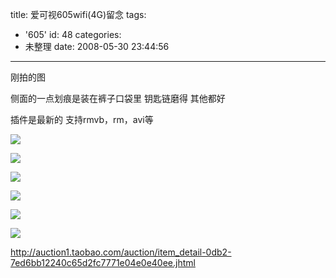 title: 爱可视605wifi(4G)留念
tags:
  - '605'
id: 48
categories:
  - 未整理
date: 2008-05-30 23:44:56
---

刚拍的图

侧面的一点划痕是装在裤子口袋里 钥匙链磨得 其他都好

插件是最新的 支持rmvb，rm，avi等

[![](http://yangtao.wordpress.com.cn/files/2008/05/dscn0670-300x225.jpg)](http://yangtao.wordpress.com.cn/files/2008/05/dscn0670.jpg)

[![](http://yangtao.wordpress.com.cn/files/2008/05/dscn0671-300x225.jpg)](http://yangtao.wordpress.com.cn/files/2008/05/dscn0671.jpg)

[![](http://yangtao.wordpress.com.cn/files/2008/05/dscn0675-300x225.jpg)](http://yangtao.wordpress.com.cn/files/2008/05/dscn0675.jpg)

[![](http://yangtao.wordpress.com.cn/files/2008/05/dscn0676-300x225.jpg)](http://yangtao.wordpress.com.cn/files/2008/05/dscn0676.jpg)

[![](http://yangtao.wordpress.com.cn/files/2008/05/dscn0679-300x225.jpg)](http://yangtao.wordpress.com.cn/files/2008/05/dscn0679.jpg)

[![](http://yangtao.wordpress.com.cn/files/2008/05/dscn0680-300x225.jpg)](http://yangtao.wordpress.com.cn/files/2008/05/dscn0680.jpg)

http://auction1.taobao.com/auction/item_detail-0db2-7ed6bb12240c65d2fc7771e04e0e40ee.jhtml
